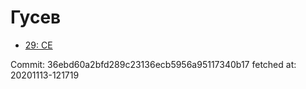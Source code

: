 # Гусев
- [29: CE](29.md)

Commit: 36ebd60a2bfd289c23136ecb5956a95117340b17
 fetched at: 20201113-121719
